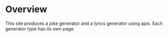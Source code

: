 # Overview
This site produces a joke generator and a lyrics generator using apis.
Each generator type has its own page.

